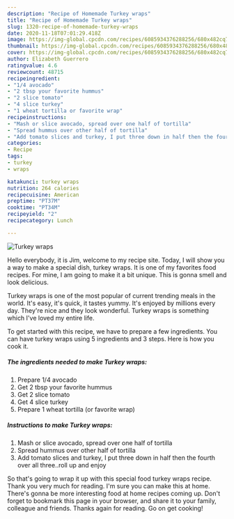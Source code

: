 ```yaml
---
description: "Recipe of Homemade Turkey wraps"
title: "Recipe of Homemade Turkey wraps"
slug: 1320-recipe-of-homemade-turkey-wraps
date: 2020-11-18T07:01:29.418Z
image: https://img-global.cpcdn.com/recipes/6085934376288256/680x482cq70/turkey-wraps-recipe-main-photo.jpg
thumbnail: https://img-global.cpcdn.com/recipes/6085934376288256/680x482cq70/turkey-wraps-recipe-main-photo.jpg
cover: https://img-global.cpcdn.com/recipes/6085934376288256/680x482cq70/turkey-wraps-recipe-main-photo.jpg
author: Elizabeth Guerrero
ratingvalue: 4.6
reviewcount: 48715
recipeingredient:
- "1/4 avocado"
- "2 tbsp your favorite hummus"
- "2 slice tomato"
- "4 slice turkey"
- "1 wheat tortilla or favorite wrap"
recipeinstructions:
- "Mash or slice avocado, spread over one half of tortilla"
- "Spread hummus over other half of tortilla"
- "Add tomato slices and turkey, I put three down in half then the fourth over all three..roll up and enjoy"
categories:
- Recipe
tags:
- turkey
- wraps

katakunci: turkey wraps 
nutrition: 264 calories
recipecuisine: American
preptime: "PT37M"
cooktime: "PT34M"
recipeyield: "2"
recipecategory: Lunch

---
```



![Turkey wraps](https://img-global.cpcdn.com/recipes/6085934376288256/680x482cq70/turkey-wraps-recipe-main-photo.jpg)

Hello everybody, it is Jim, welcome to my recipe site. Today, I will show you a way to make a special dish, turkey wraps. It is one of my favorites food recipes. For mine, I am going to make it a bit unique. This is gonna smell and look delicious.

Turkey wraps is one of the most popular of current trending meals in the world. It's easy, it's quick, it tastes yummy. It's enjoyed by millions every day. They're nice and they look wonderful. Turkey wraps is something which I've loved my entire life.




To get started with this recipe, we have to prepare a few ingredients. You can have turkey wraps using 5 ingredients and 3 steps. Here is how you cook it.

<!--inarticleads1-->

##### The ingredients needed to make Turkey wraps:

1. Prepare 1/4 avocado
1. Get 2 tbsp your favorite hummus
1. Get 2 slice tomato
1. Get 4 slice turkey
1. Prepare 1 wheat tortilla (or favorite wrap)




<!--inarticleads2-->

##### Instructions to make Turkey wraps:

1. Mash or slice avocado, spread over one half of tortilla
1. Spread hummus over other half of tortilla
1. Add tomato slices and turkey, I put three down in half then the fourth over all three..roll up and enjoy




So that's going to wrap it up with this special food turkey wraps recipe. Thank you very much for reading. I'm sure you can make this at home. There's gonna be more interesting food at home recipes coming up. Don't forget to bookmark this page in your browser, and share it to your family, colleague and friends. Thanks again for reading. Go on get cooking!

